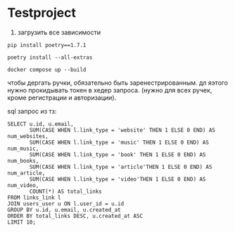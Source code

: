# Testproject

1. загрузить все зависимости
```shell
pip install poetry==1.7.1
```
```shell
poetry install --all-extras
```

```shell
docker compose up --build
```

чтобы дергать ручки, обязательно быть заренестрированным. 
дл яэтого нужно прокидывать токен в хедер запроса. (нужно для всех ручек, кроме регистрации и авторизации).


sql запрос из тз:
```shell
SELECT u.id, u.email,
       SUM(CASE WHEN l.link_type = 'website' THEN 1 ELSE 0 END) AS num_websites,
       SUM(CASE WHEN l.link_type = 'music' THEN 1 ELSE 0 END) AS num_music,
       SUM(CASE WHEN l.link_type = 'book' THEN 1 ELSE 0 END) AS num_books,
       SUM(CASE WHEN l.link_type = 'article'THEN 1 ELSE 0 END) AS num_article,
       SUM(CASE WHEN l.link_type = 'video'THEN 1 ELSE 0 END) AS num_video,
       COUNT(*) AS total_links
FROM links_link l
JOIN users_user u ON l.user_id = u.id
GROUP BY u.id, u.email, u.created_at
ORDER BY total_links DESC, u.created_at ASC
LIMIT 10;
```
